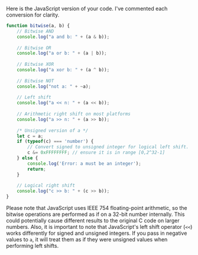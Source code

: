  Here is the JavaScript version of your code. I've commented each conversion for clarity.

```JavaScript
function bitwise(a, b) {
    // Bitwise AND
    console.log("a and b: " + (a & b));
    
    // Bitwise OR
    console.log("a or b: " + (a | b));
    
    // Bitwise XOR
    console.log("a xor b: " + (a ^ b));
    
    // Bitwise NOT
    console.log("not a: " + ~a);
    
    // Left shift
    console.log("a << n: " + (a << b)); 
    
    // Arithmetic right shift on most platforms
    console.log("a >> n: " + (a >> b)); 
  
    /* Unsigned version of a */
    let c = a;
    if (typeof(c) === 'number') {
        // Convert signed to unsigned integer for logical left shift.
        c &= 0xFFFFFFFF; // ensure it is in range [0,2^32-1]
    } else {
        console.log('Error: a must be an integer');
        return;
    }
    
    // Logical right shift
    console.log("c >> b: " + (c >> b)); 
}
```
Please note that JavaScript uses IEEE 754 floating-point arithmetic, so the bitwise operations are performed as if on a 32-bit number internally. This could potentially cause different results to the original C code on larger numbers. Also, it is important to note that JavaScript's left shift operator (`<<`) works differently for signed and unsigned integers. If you pass in negative values to `a`, it will treat them as if they were unsigned values when performing left shifts.
